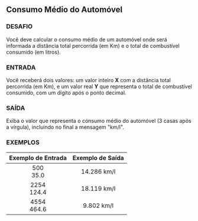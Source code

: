 ## Consumo Médio do Automóvel

### DESAFIO

Você deve calcular o consumo médio de um automóvel onde será informada a distância total percorrida (em Km) e o total de combustível consumido (em litros).

### ENTRADA

Você receberá dois valores: um valor inteiro **X** com a distância total percorrida (em Km), e um valor real **Y** que representa o total de combustível consumido, com um dígito após o ponto decimal.

### SAÍDA

Exiba o valor que representa o consumo médio do automóvel (3 casas após a vírgula), incluindo no final a mensagem "km/l".

### EXEMPLOS

| Exemplo de Entrada | Exemplo de Saída |
| :----------------: | :--------------: |
|   500<br />35.0    |   14.286 km/l    |
|  2254<br />124.4   |   18.119 km/l    |
|  4554<br />464.6   |    9.802 km/l    |

